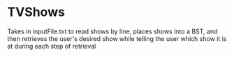 # TVShows
Takes in inputFile.txt to read shows by line, places shows into a BST, and then retrieves the user's desired show while telling the user which show it is at during each step of retrieval
